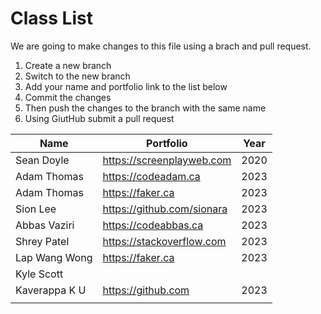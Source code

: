 # Class List

We are going to make changes to this file using a brach and pull request.

1. Create a new branch
2. Switch to the new branch
3. Add your name and portfolio link to the list below
4. Commit the changes
5. Then push the changes to the branch with the same name
6. Using GiutHub submit a pull request

| Name          | Portfolio                  | Year |
| ------------- | -------------------------- | ---- |
| Sean Doyle    | https://screenplayweb.com  | 2020 |
| Adam Thomas   | https://codeadam.ca        | 2023 |
| Adam Thomas   | https://faker.ca           | 2023 |
| Sion Lee      | https://github.com/sionara | 2023 |
| Abbas Vaziri  | https://codeabbas.ca       | 2023 |
| Shrey Patel   | https://stackoverflow.com  | 2023 |
| Lap Wang Wong | https://faker.ca           | 2023 |
| Kyle Scott    |
| Kaverappa K U | https://github.com         | 2023 |
|               |                            |      |
